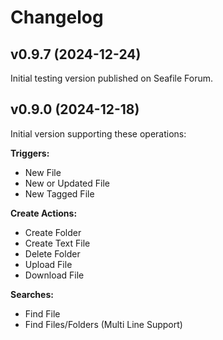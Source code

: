 # Changelog

## v0.9.7 (2024-12-24)

Initial testing version published on Seafile Forum.

## v0.9.0 (2024-12-18)

Initial version supporting these operations:

**Triggers:**

- New File
- New or Updated File
- New Tagged File

**Create Actions:**

- Create Folder
- Create Text File
- Delete Folder
- Upload File
- Download File

**Searches:**

- Find File
- Find Files/Folders (Multi Line Support)
